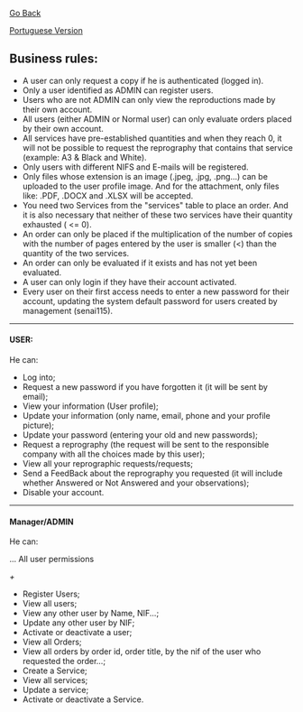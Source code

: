 <a href="https://github.com/Squad-Back-End/reprography-nodejs/blob/master/docs/README-en.md">Go Back</a>

<a href="https://github.com/Squad-Back-End/reprography-nodejs/blob/master/docs/business_rules/README.md">Portuguese Version</a>

## Business rules:

- A user can only request a copy if he is authenticated (logged in).
- Only a user identified as ADMIN can register users.
- Users who are not ADMIN can only view the reproductions made by their own account.
- All users (either ADMIN or Normal user) can only evaluate orders placed by their own account.
- All services have pre-established quantities and when they reach 0, it will not be possible to request the reprography that contains that service (example: A3 & Black and White).
- Only users with different NIFS and E-mails will be registered.
- Only files whose extension is an image (.jpeg, .jpg, .png...) can be uploaded to the user profile image. And for the attachment, only files like: .PDF, .DOCX and .XLSX will be accepted.
- You need two Services from the "services" table to place an order. And it is also necessary that neither of these two services have their quantity exhausted ( <= 0).
- An order can only be placed if the multiplication of the number of copies with the number of pages entered by the user is smaller (<) than the quantity of the two services.
- An order can only be evaluated if it exists and has not yet been evaluated.
- A user can only login if they have their account activated.
- Every user on their first access needs to enter a new password for their account, updating the system default password for users created by management (senai115).


___

#### USER:

He can:

- Log into;
- Request a new password if you have forgotten it (it will be sent by email);
- View your information (User profile);
- Update your information (only name, email, phone and your profile picture);
- Update your password (entering your old and new passwords);
- Request a reprography (the request will be sent to the responsible company with all the choices made by this user);
- View all your reprographic requests/requests;
- Send a FeedBack about the reprography you requested (it will include whether Answered or Not Answered and your observations);
- Disable your account.


____

#### Manager/ADMIN

He can:

... All user permissions

 _+_

- Register Users;
- View all users;
- View any other user by Name, NIF...;
- Update any other user by NIF;
- Activate or deactivate a user;
- View all Orders;
- View all orders by order id, order title, by the nif of the user who requested the order...;
- Create a Service;
- View all services;
- Update a service;
- Activate or deactivate a Service.

